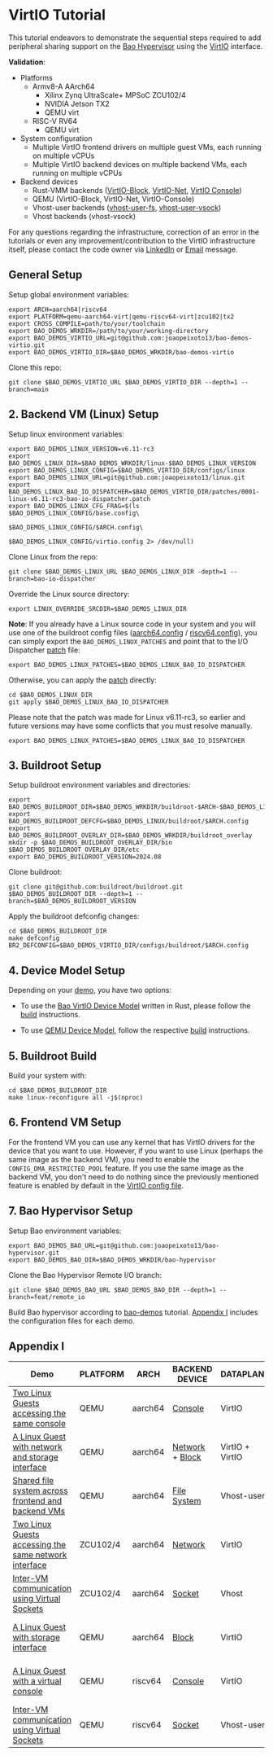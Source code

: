 # VirtIO Tutorial

This tutorial endeavors to demonstrate the sequential steps required to add peripheral sharing support on the [Bao Hypervisor](https://github.com/bao-project/bao-hypervisor) using the [VirtIO](https://docs.oasis-open.org/virtio/virtio/v1.3/virtio-v1.3.html) interface.

**Validation**:
- Platforms
  - Armv8-A AArch64
    - Xilinx Zynq UltraScale+ MPSoC ZCU102/4
    - NVIDIA Jetson TX2
    - QEMU virt
  - RISC-V RV64
    - QEMU virt
- System configuration
  - Multiple VirtIO frontend drivers on multiple guest VMs, each running on multiple vCPUs
  - Multiple VirtIO backend devices on multiple backend VMs, each running on multiple vCPUs
- Backend devices
  - Rust-VMM backends ([VirtIO-Block](https://github.com/rust-vmm/vm-virtio/tree/main/virtio-blk), [VirtIO-Net](https://github.com/rust-vmm/vmm-reference/pull/49), [VirtIO Console](https://github.com/rust-vmm/vm-virtio/tree/main/virtio-console))
  - QEMU (VirtIO-Block, VirtIO-Net, VirtIO-Console)
  - Vhost-user backends ([vhost-user-fs](https://gitlab.com/virtio-fs/virtiofsd), [vhost-user-vsock](https://github.com/rust-vmm/vhost-device/tree/main/vhost-device-vsock))
  - Vhost backends (vhost-vsock)

For any questions regarding the infrastructure, correction of an error in the tutorials or even any improvement/contribution to the VirtIO infrastructure itself, please contact the code owner via [LinkedIn](https://www.linkedin.com/in/jo%C3%A3o-peixoto-667a8821a/) or [Email](joaopeixotooficial@gmail.com) message.

## General Setup

Setup global environment variables:
```
export ARCH=aarch64|riscv64
export PLATFORM=qemu-aarch64-virt|qemu-riscv64-virt|zcu102|tx2
export CROSS_COMPILE=path/to/your/toolchain
export BAO_DEMOS_WRKDIR=/path/to/your/working-directory
export BAO_DEMOS_VIRTIO_URL=git@github.com:joaopeixoto13/bao-demos-virtio.git
export BAO_DEMOS_VIRTIO_DIR=$BAO_DEMOS_WRKDIR/bao-demos-virtio
```

Clone this repo:
```
git clone $BAO_DEMOS_VIRTIO_URL $BAO_DEMOS_VIRTIO_DIR --depth=1 --branch=main
```

## 2. Backend VM (Linux) Setup

Setup linux environment variables:
```
export BAO_DEMOS_LINUX_VERSION=v6.11-rc3
export BAO_DEMOS_LINUX_DIR=$BAO_DEMOS_WRKDIR/linux-$BAO_DEMOS_LINUX_VERSION
export BAO_DEMOS_LINUX_CONFIG=$BAO_DEMOS_VIRTIO_DIR/configs/linux
export BAO_DEMOS_LINUX_URL=git@github.com:joaopeixoto13/linux.git
export BAO_DEMOS_LINUX_BAO_IO_DISPATCHER=$BAO_DEMOS_VIRTIO_DIR/patches/0001-linux-v6.11-rc3-bao-io-dispatcher.patch
export BAO_DEMOS_LINUX_CFG_FRAG=$(ls $BAO_DEMOS_LINUX_CONFIG/base.config\
                                     $BAO_DEMOS_LINUX_CONFIG/$ARCH.config\ 
                                     $BAO_DEMOS_LINUX_CONFIG/virtio.config 2> /dev/null)
```

Clone Linux from the repo:
```
git clone $BAO_DEMOS_LINUX_URL $BAO_DEMOS_LINUX_DIR -depth=1 --branch=bao-io-dispatcher
```

Override the Linux source directory: 
```
export LINUX_OVERRIDE_SRCDIR=$BAO_DEMOS_LINUX_DIR
```

**Note**: If you already have a Linux source code in your system and you will use one of the buildroot config files ([aarch64.config](configs/buildroot/aarch64.config) / [riscv64.config](configs/buildroot/riscv64.config)), you can simply 
export the `BAO_DEMOS_LINUX_PATCHES` and point that to the I/O Dispatcher [patch](patches/0001-linux-v6.11-rc3-bao-io-dispatcher.patch) file:
```
export BAO_DEMOS_LINUX_PATCHES=$BAO_DEMOS_LINUX_BAO_IO_DISPATCHER
```

Otherwise, you can apply the [patch](patches/0001-linux-v6.11-rc3-bao-io-dispatcher.patch) directly:
```
cd $BAO_DEMOS_LINUX_DIR
git apply $BAO_DEMOS_LINUX_BAO_IO_DISPATCHER
```

Please note that the patch was made for Linux v6.11-rc3, so earlier and future versions may have some conflicts that you must resolve manually.
```
export BAO_DEMOS_LINUX_PATCHES=$BAO_DEMOS_LINUX_BAO_IO_DISPATCHER
```

## 3. Buildroot Setup

Setup buildroot environment variables and directories:
```
export BAO_DEMOS_BUILDROOT_DIR=$BAO_DEMOS_WRKDIR/buildroot-$ARCH-$BAO_DEMOS_LINUX_VERSION
export BAO_DEMOS_BUILDROOT_DEFCFG=$BAO_DEMOS_LINUX/buildroot/$ARCH.config
export BAO_DEMOS_BUILDROOT_OVERLAY_DIR=$BAO_DEMOS_WRKDIR/buildroot_overlay
mkdir -p $BAO_DEMOS_BUILDROOT_OVERLAY_DIR/bin $BAO_DEMOS_BUILDROOT_OVERLAY_DIR/etc
export BAO_DEMOS_BUILDROOT_VERSION=2024.08
```

Clone buildroot:

```
git clone git@github.com:buildroot/buildroot.git $BAO_DEMOS_BUILDROOT_DIR --depth=1 --branch=$BAO_DEMOS_BUILDROOT_VERSION
```

Apply the buildroot defconfig changes:
```
cd $BAO_DEMOS_BUILDROOT_DIR
make defconfig BR2_DEFCONFIG=$BAO_DEMOS_VIRTIO_DIR/configs/buildroot/$ARCH.config
```

## 4. Device Model Setup

Depending on your [demo](#appendix-i), you have two options:

- To use the [Bao VirtIO Device Model](https://github.com/joaopeixoto13/bao-virtio-dm/tree/main) written in Rust, please follow the [build](configs/device-model/bao-virtio-dm/setup.md) instructions.

- To use [QEMU Device Model](https://github.com/joaopeixoto13/qemu/tree/bao-virtio), follow the respective [build](configs/device-model/qemu/setup.md) instructions.

## 5. Buildroot Build

Build your system with:

```
cd $BAO_DEMOS_BUILDROOT_DIR
make linux-reconfigure all -j$(nproc)
```

## 6. Frontend VM Setup

For the frontend VM you can use any kernel that has VirtIO drivers for the device that you want to use. However, if you want to use Linux (perhaps the same image as
the backend VM), you need to enable the `CONFIG_DMA_RESTRICTED_POOL` feature.
If you use the same image as the backend VM, you don't need to do nothing since the previously mentioned feature is enabled by default in the [VirtIO config file](configs/linux/virtio.config).

## 7. Bao Hypervisor Setup

Setup Bao environment variables:
```
export BAO_DEMOS_BAO_URL=git@github.com:joaopeixoto13/bao-hypervisor.git
export BAO_DEMOS_BAO_DIR=$BAO_DEMOS_WRKDIR/bao-hypervisor
```

Clone the Bao Hypervisor Remote I/O branch:
```
git clone $BAO_DEMOS_BAO_URL $BAO_DEMOS_BAO_DIR --depth=1 --branch=feat/remote_io
```

Build Bao hypervisor according to [bao-demos](https://github.com/bao-project/bao-demos/tree/master) tutorial. 
[Appendix I](#appendix-i) includes the configuration files for each demo.

## Appendix I

|  Demo                   | PLATFORM            |  ARCH | BACKEND DEVICE | DATAPLANE | DEVICE MODEL |
| ------------------- | ----------------- | --- | --- | --- | --- |
| [Two Linux Guests accessing the same console](demos/demo-1/README.md) | QEMU   | aarch64 | [Console](https://docs.oasis-open.org/virtio/virtio/v1.3/csd01/virtio-v1.3-csd01.html#x1-3210003) | VirtIO | QEMU |
| [A Linux Guest with network and storage interface](demos/demo-2/README.md)     | QEMU            | aarch64 | [Network](https://docs.oasis-open.org/virtio/virtio/v1.3/csd01/virtio-v1.3-csd01.html#x1-2340001) + [Block](https://docs.oasis-open.org/virtio/virtio/v1.3/csd01/virtio-v1.3-csd01.html#x1-3050002) | VirtIO + VirtIO | QEMU |
| [Shared file system across frontend and backend VMs](demos/demo-3/README.md)       | QEMU            | aarch64 | [File System](https://docs.oasis-open.org/virtio/virtio/v1.3/csd01/virtio-v1.3-csd01.html#x1-49600011) | Vhost-user | Bao VirtIO DM (Rust) |
| [Two Linux Guests accessing the same network interface](demos/demo-4/README.md)    | ZCU102/4    | aarch64 | [Network](https://docs.oasis-open.org/virtio/virtio/v1.3/csd01/virtio-v1.3-csd01.html#x1-2340001) | VirtIO | Bao VirtIO DM (Rust) |
| [Inter-VM communication using Virtual Sockets](demos/demo-5/README.md)    | ZCU102/4    | aarch64 | [Socket](https://docs.oasis-open.org/virtio/virtio/v1.3/csd01/virtio-v1.3-csd01.html#x1-47200010) | Vhost | Bao VirtIO DM (Rust) |
| [A Linux Guest with storage interface](demos/demo-6/README.md)     | QEMU | aarch64 | [Block](https://docs.oasis-open.org/virtio/virtio/v1.3/csd01/virtio-v1.3-csd01.html#x1-3050002) | VirtIO | Bao VirtIO DM (Rust) |
| [A Linux Guest with a virtual console](demos/demo-7/README.md)    | QEMU    | riscv64 | [Console](https://docs.oasis-open.org/virtio/virtio/v1.3/csd01/virtio-v1.3-csd01.html#x1-3210003) | VirtIO | Bao VirtIO DM (Rust) |
| [Inter-VM communication using Virtual Sockets](demos/demo-8/README.md)    | QEMU    | riscv64 | [Socket](https://docs.oasis-open.org/virtio/virtio/v1.3/csd01/virtio-v1.3-csd01.html#x1-47200010) | Vhost-user | Bao VirtIO DM (Rust) |